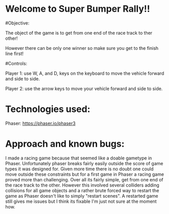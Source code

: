 # Welcome to Super Bumper Rally!!

#Objective:

The object of the game is to get from one end of the race track to ther other!

However there can be only one winner so make sure you get to the finish line first!

#Controls:

Player 1: use W, A, and D, keys on the keyboard to move the vehicle forward and side to side.

Player 2: use the arrow keys to move your vehicle forward and side to side.


# Technologies used:

Phaser: https://phaser.io/phaser3

# Approach and known bugs:

I made a racing game because that seemed like a doable gametype in Phaser. Unfortunately phaser breaks fairly easily outside the score of game types it was designed for. Given more time there is no doubt one could move outside these constraints but for a first game in Phaser a racing game proved more than challenging. Over all its fairly simple, get from one end of the race track to the other. However this involved several colliders adding collisions for all game objects and a rather brute forced way to restart the game as Phaser doesn't like to simply "restart scenes". A restarted game still gives me issues but I think its fixable I'm just not sure at the moment how.
